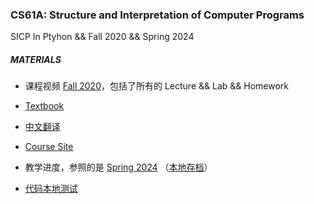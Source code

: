 ### CS61A: Structure and Interpretation of Computer Programs

SICP In Ptyhon && Fall 2020 &amp;&amp; Spring 2024

##### MATERIALS

- 课程视频 [Fall 2020](https://www.bilibili.com/video/BV1s3411G7yM)，包括了所有的 Lecture && Lab && Homework 

- [Textbook](https://www.composingprograms.com/)
- [中文翻译](https://composingprograms.netlify.app/)
- [Course Site](https://cs61a.org/)
- 教学进度，参照的是 [Spring 2024](https://cs61a.org/) （[本地存档](./Calendar.md)）
- [代码本地测试](articles/using-ok.md)

